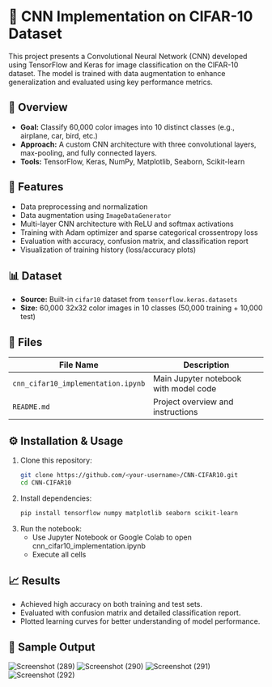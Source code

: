 # 🧠 CNN Implementation on CIFAR-10 Dataset

This project presents a Convolutional Neural Network (CNN) developed using TensorFlow and Keras for image classification on the CIFAR-10 dataset. The model is trained with data augmentation to enhance generalization and evaluated using key performance metrics.

## 📌 Overview

- **Goal:** Classify 60,000 color images into 10 distinct classes (e.g., airplane, car, bird, etc.)
- **Approach:** A custom CNN architecture with three convolutional layers, max-pooling, and fully connected layers.
- **Tools:** TensorFlow, Keras, NumPy, Matplotlib, Seaborn, Scikit-learn

## 🧾 Features

- Data preprocessing and normalization
- Data augmentation using `ImageDataGenerator`
- Multi-layer CNN architecture with ReLU and softmax activations
- Training with Adam optimizer and sparse categorical crossentropy loss
- Evaluation with accuracy, confusion matrix, and classification report
- Visualization of training history (loss/accuracy plots)

## 📊 Dataset

- **Source:** Built-in `cifar10` dataset from `tensorflow.keras.datasets`
- **Size:** 60,000 32x32 color images in 10 classes (50,000 training + 10,000 test)

## 📁 Files

| File Name                       | Description                                 |
|--------------------------------|---------------------------------------------|
| `cnn_cifar10_implementation.ipynb` | Main Jupyter notebook with model code      |
| `README.md`                    | Project overview and instructions           |

## ⚙️ Installation & Usage

1. Clone this repository:
   ```bash
   git clone https://github.com/<your-username>/CNN-CIFAR10.git
   cd CNN-CIFAR10
2. Install dependencies:
   ```bash
   pip install tensorflow numpy matplotlib seaborn scikit-learn
3. Run the notebook:
   - Use Jupyter Notebook or Google Colab to open cnn_cifar10_implementation.ipynb
   - Execute all cells
  
## 📈 Results
- Achieved high accuracy on both training and test sets.
- Evaluated with confusion matrix and detailed classification report.
- Plotted learning curves for better understanding of model performance.

## 🧠 Sample Output
![Screenshot (289)](https://github.com/user-attachments/assets/b0b501ff-974d-47a0-8fad-b19dcec357ed)
![Screenshot (290)](https://github.com/user-attachments/assets/163b6eb7-9b1e-4752-9e1f-75e97123dab6)
![Screenshot (291)](https://github.com/user-attachments/assets/b9fb9c66-f8b0-4bcd-bc1d-2df9ed20c673)
![Screenshot (292)](https://github.com/user-attachments/assets/c30ca407-0822-4e78-a748-45ba328c14f1)

